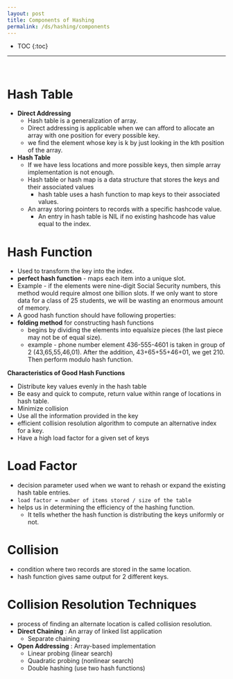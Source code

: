 ```yaml
---
layout: post
title: Components of Hashing
permalink: /ds/hashing/components
---
```


- TOC
{:toc}

<hr><br>

# Hash Table
- **Direct Addressing**
  - Hash table is a generalization of array.
  - Direct addressing is applicable when we can afford to allocate an array with one position for every possible key.
  - we find the element whose key is k by just looking in the kth position of the array. 
- **Hash Table**
  - If we have less locations and more possible keys, then simple array implementation is not enough.
  - Hash table or hash map is a data structure that stores the keys and their associated values
    - hash table uses a hash function to map keys to their associated values.
  - An array storing pointers to records with a specific hashcode value.
    - An entry in hash table is NIL if no existing hashcode has value equal to the index.

# Hash Function
- Used to transform the key into the index.
- **perfect hash function** - maps each item into a unique slot.
- Example - if the elements were nine-digit Social Security numbers, this method would require almost one billion slots. If we only want to store data for a class of 25 students, we will be wasting an enormous amount of memory.
- A good hash function should have following properties:
- **folding method** for constructing hash functions
  - begins by dividing the elements into equalsize pieces (the last piece may not be of equal size).
  - example - phone number element 436-555-4601 is taken in group of 2 (43,65,55,46,01). After the addition, 43+65+55+46+01, we get 210. Then perform modulo hash function.

**Characteristics of Good Hash Functions**
- Distribute key values evenly in the hash table
- Be easy and quick to compute, return value within range of locations in hash table.
- Minimize collision
- Use all the information provided in the key
- efficient collision resolution algorithm to compute an alternative index for a key.
- Have a high load factor for a given set of keys

# Load Factor
-  decision parameter used when we want to rehash or expand the existing hash table entries.
-  `load factor = number of items stored / size of the table`
-   helps us in determining the efficiency of the hashing function.
    -   It tells whether the hash function is distributing the keys uniformly or not.

# Collision
- condition where two records are stored in the same location.
- hash function gives same output for 2 different keys.

# Collision Resolution Techniques
- process of finding an alternate location is called collision resolution.
- **Direct Chaining** : An array of linked list application
  - Separate chaining
- **Open Addressing** : Array-based implementation
  - Linear probing (linear search)
  - Quadratic probing (nonlinear search)
  - Double hashing (use two hash functions)